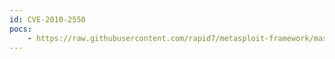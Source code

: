 ```yaml
---
id: CVE-2010-2550
pocs:
    - https://raw.githubusercontent.com/rapid7/metasploit-framework/master/modules/auxiliary/dos/windows/smb/ms10_054_queryfs_pool_overflow.rb
---
```

